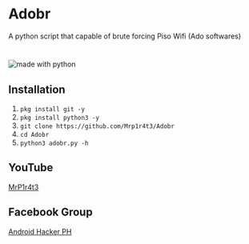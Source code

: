 # Adobr
A python script that capable of brute forcing Piso Wifi (Ado softwares)
#
<img src="https://img.shields.io/badge/made%20with-python-blue.svg?style=flat-square" alt="made with python">

## Installation
1. `pkg install git -y`
2. `pkg install python3 -y`
3. `git clone https://github.com/Mrp1r4t3/Adobr`
4. `cd Adobr`
5. `python3 adobr.py -h`

## YouTube
[MrP1r4t3](https://www.youtube.com/c/mrp1r4t3)
## Facebook Group
[Android Hacker PH](https://www.facebook.com/groups/1778790372291663/)
